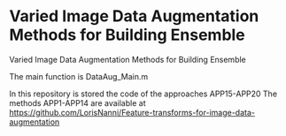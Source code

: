 # Varied Image Data Augmentation Methods for Building Ensemble
Varied Image Data Augmentation Methods for Building Ensemble

The main function is DataAug_Main.m

In this repository is stored the code of the approaches APP15-APP20
The methods APP1-APP14 are available at https://github.com/LorisNanni/Feature-transforms-for-image-data-augmentation
